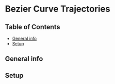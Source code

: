 
# Bezier Curve Trajectories

## Table of Contents
* [General info](#general-info)
* [Setup](#setup)

<p align="center">
  <src="https://github.com/Ethress/Small-Adventures/blob/main/C%2B%2B/Bezier%20Curve%20Trajectories/Images/Gif%20Trajectory.gif">
</p>


## General info


## Setup

